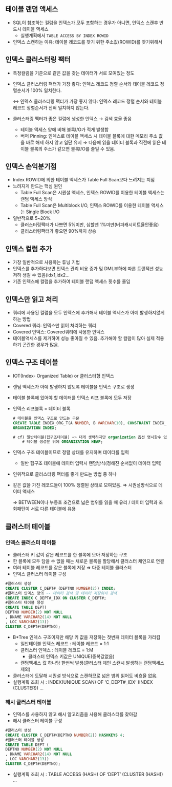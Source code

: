 ## 테이블 랜덤 액세스

- SQL이 참조하는 컬럼을 인덱스가 모두 포함하는 경우가 아니면, 인덱스 스캔후 반드시 테이블 액세스
    - 실행계획에서 `TABLE ACCESS BY INDEX ROWID`
- 인덱스 스캔하는 이유: 테이블 레코드를 찾기 위한 주소값(ROWID)를 찾기위해서

## 인덱스 클러스터링 팩터

- 특정컬럼을 기준으로 같은 값을 갖는 데이터가 서로 모여있는 정도
- 인덱스 클러스터링 팩터가 가장 좋다: 인덱스 레코드 정렬 순서와 테이블 레코드 정렬순서가 100% 일치한다.
    
    ↔ 인덱스 클러스터링 팩터가 가장 좋지 않다: 인덱스 레코드 정렬 순서와 테이블 레코드 정렬순서가 전혀 일치하지 않는다.
    
- 클러스터링 팩터가 좋은 컬럼에 생성한 인덱스 → 검색 효율 좋음
    - 테이블 액세스 양에 비해 블록I/O가 적게 발생함
    - 버퍼 Pinning: 인덱스로 테이블 액세스 시 테이블 블록에 대한 메모리 주소 값을 바로 해제 하지 않고 일단 유지 ⇒ 다음에 읽을 데이터 블록과 직전에 읽은 테이블 블록의 주소가 같으면 블록I/O를 줄일 수 있음.

## 인덱스 손익분기점

- Index ROWID에 의한 테이블 액세스가 Table Full Scan보다 느려지는 지점
- 느려지게 만드는 핵심 원인
    - Table Full Scan은 시퀀셜 액세스, 인덱스 ROWID를 이용한 테이블 액세스는 랜덤 액세스 방식
    - Table Full Scan은 Multiblock I/O, 인덱스 ROWID를 이용한 테이블 액세스는 Single Block I/O
- 일반적으로 5~20%.
    - 클러스터링팩터가 나쁘면 5%미만, 심할땐 1%미만(버퍼캐시히트율안좋음)
    - 클러스터링팩터가 좋으면 90%까지 상승

## 인덱스 컬럼 추가

- 가장 일반적으로 사용하는 튜닝 기법
- 인덱스를 추가하다보면 인덱스 관리 비용 증가 및 DML부하에 따른 트랜잭션 성능 저하 생길 수 있음(idx1,idx2…
- 기존 인덱스에 컬럼을 추가하여 테이블 랜덤 액세스 횟수를 줄임

## 인덱스만 읽고 처리

- 쿼리에 사용된 컬럼을 모두 인덱스에 추가해서 테이블 액세스가 아예 발생하지않게 하는 방법
- Covered 쿼리: 인덱스만 읽어 처리하는 쿼리
- Covered 인덱스: Covered쿼리에 사용한 인덱스
- 테이블액세스를 제거하여 성능 좋아질 수 있음. 추가해야 할 컬럼이 많아 실제 적용하기 곤란한 경우가 많음.

## 인덱스 구조 테이블

- IOT(Index- Organized Table) or 클러스터형 인덱스
- 랜덤 액세스가 아예 발생하지 않도록 테이블을 인덱스 구조로 생성
- 테이블 블록에 있어야 할 데이터를 인덱스 리프 블록에 모두 저장
- 인덱스 리프블록 = 데이터 블록
    
    ```sql
    # 테이블을 인덱스 구조로 만드는 구문
    CREATE TABLE INDEX_ORG_T(A NUMBER, B VARCHAR(10), CONSTRAINT INDEX_ORG_T_PK PRIMARY KEY (A))
    ORGANIZATION INDEX;
    
    # cf) 일반테이블(힙구조테이블) => 대게 생략하지만 organization 옵션 명시할수 있음
    	# 테이블 생성문 뒤에 ORGANIZATION HEAP;
    ```
    
- 인덱스 구조 테이블이므로 정렬 상태를 유지하며 데이터를 입력
    - 일반 힙구조 테이블에 데이터 입력시 랜덤방식(정해진 순서없이 데이터 입력)
- 인위적으로 클러스터링 팩터를 좋게 만드는 방법 중 하나
- 같은 값을 가진 레코드들이 100% 정렬된 상태로 모여있음. ⇒ 시퀀셜방식으로 데이터 액세스
    
    ⇒ BETWEEN이나 부등호 조건으로 넓은 범위를 읽을 때 유리 / 데이터 입력과 조회패턴이 서로 다른 테이블에 유용
    

## 클러스터 테이블

### 인덱스 클러스터 테이블

- 클러스터 키 값이 같은 레코드를 한 블록에 모아 저장하는 구조
- 한 블록에 모두 담을 수 없을 때는 새로운 블록을 할당해서 클러스터 체인으로 연결
- 여러 테이블 레코드를 같은 블록에 저장 ⇒ 다중 테이블 클러스터
- 인덱스 클러스터 테이블 구성

```sql
#클러스터 생성
CREATE CLUSTER C_DEPT# (DEPTNO NUMBER(2)) INDEX;
#클러스터 인덱스 정의 -- 데이터 검색 및 데이터 저장위치 검색
CREATE INDEX C_DEPT#_IDX ON CLUSTER C_DEPT#;
#클러스터 테이블 생성
CREATE TABLE DEPT(
DEPTNO NUMBER(2) NOT NULL
, DNAME VARCHAR2(14) NOT NULL
, LOC VARCHAR2(13))
CLUSTER C_DEPT#(DEPTNO);
```

- B*Tree 인덱스 구조이지만 해당 키 값을 저장하는 첫번째 데이터 블록을 가리킴
    - 일반테이블 인덱스 레코드 : 테이블 레코드 = 1:1
    - 클러스터 인덱스 : 테이블 레코드 = 1:M
        - 클러스터 인덱스 키값은 UNIQUE(중복값없음)
    - 랜덤액세스 값 하나당 한번씩 발생(클러스터 체인 스캔시 발생하는 랜덤액세스 제외)
- 클러스터에 도달해 시퀀셜 방식으로 스캔하므로 넓은 범위 읽어도 비효율 없음.
- 실행계획 조회 시 : INDEX(UNIQUE SCAN) OF ‘C_DEPT#_IDX’ (INDEX (CLUSTER)) …

### 해시 클러스터 테이블

- 인덱스를 사용하지 않고 해시 알고리즘을 사용해 클러스터를 찾아감
- 해시 클러스터 테이블 구성

```sql
#클러스터 생성
CREATE CLUSTER C_DEPT#(DEPTNO NUMBER(2)) HASHKEYS 4;
#클러스터 테이블 생성
CREATE TABLE DEPT (
DEPTNO NUMBER(2) NOT NULL
, DNAME VARCHAR2(14) NOT NULL
, LOC VARCHAR2(13))
CLUSTER C_DEPT#(DEPTNO);
```

- 실행계획 조회 시 : TABLE ACCESS (HASH) OF ‘DEPT’ (CLUSTER (HASH)) …
